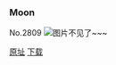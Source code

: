 ### Moon
No.2809
![图片不见了~~~](https://imgs.xkcd.com/comics/moon.png)

[原址](https://xkcd.com//2809) [下载](https://imgs.xkcd.com/comics/moon.png)

